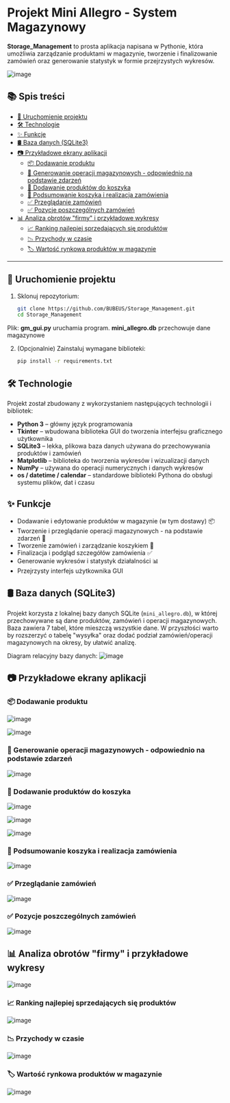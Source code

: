 # Projekt Mini Allegro - System Magazynowy

**Storage_Management** to prosta aplikacja napisana w Pythonie, która umożliwia zarządzanie produktami w magazynie, tworzenie i finalizowanie zamówień oraz generowanie statystyk w formie przejrzystych wykresów.

![image](https://github.com/user-attachments/assets/491bb7e0-9210-4d5d-818f-a7d918ecbd28)

## 📚 Spis treści

- [🚀 Uruchomienie projektu](#-uruchomienie-projektu)
- [🛠️ Technologie](#️-technologie)
- [✨ Funkcje](#-funkcje)
- [🛢️ Baza danych (SQLite3)](#-🛢️-baza-danych-sqlite3)
- [📷 Przykładowe ekrany aplikacji](#-przykładowe-ekrany-aplikacji)
  - [📦 Dodawanie produktu](#-dodawanie-produktu)
  - [🔄 Generowanie operacji magazynowych - odpowiednio na podstawie zdarzeń](#-generowanie-operacji-magazynowych---odpowiednio-na-podstawie-zdarzeń)
  - [🛒 Dodawanie produktów do koszyka](#-dodawanie-produktów-do-koszyka)
  - [🛒 Podsumowanie koszyka i realizacja zamówienia](#-podsumowanie-koszyka-i-realizacja-zamówienia)
  - [✅ Przeglądanie zamówień](#-przeglądanie-zamówień)
  - [✅ Pozycje poszczególnych zamówień](#-pozycje-poszczególnych-zamówień)
- [📊 Analiza obrotów "firmy" i przykładowe wykresy](#-analiza-obrotów-firmy-i-przykładowe-wykresy)
  - [📈 Ranking najlepiej sprzedających się produktów](#-ranking-najlepiej-sprzedających-się-produktów)
  - [📉 Przychody w czasie](#-przychody-w-czasie)
  - [🏷️ Wartość rynkowa produktów w magazynie](#-wartość-rynkowa-produktów-w-magazynie)

---


## 🚀 Uruchomienie projektu

1. Sklonuj repozytorium:
   ```bash
   git clone https://github.com/BUBEUS/Storage_Management.git
   cd Storage_Management
Plik: **gm_gui.py** uruchamia program.
**mini_allegro.db** przechowuje dane magazynowe

2. (Opcjonalnie) Zainstaluj wymagane biblioteki:
   ```bash
   pip install -r requirements.txt

## 🛠️ Technologie

Projekt został zbudowany z wykorzystaniem następujących technologii i bibliotek:

- **Python 3** – główny język programowania
- **Tkinter** – wbudowana biblioteka GUI do tworzenia interfejsu graficznego użytkownika
- **SQLite3** – lekka, plikowa baza danych używana do przechowywania produktów i zamówień
- **Matplotlib** – biblioteka do tworzenia wykresów i wizualizacji danych
- **NumPy** – używana do operacji numerycznych i danych wykresów
- **os / datetime / calendar** – standardowe biblioteki Pythona do obsługi systemu plików, dat i czasu


## ✨ Funkcje

- Dodawanie i edytowanie produktów w magazynie (w tym dostawy) 📦
- Tworzenie i przeglądanie operacji magazynowych - na podstawie zdarzeń 🔄
- Tworzenie zamówień i zarządzanie koszykiem 🛒
- Finalizacja i podgląd szczegółów zamówienia ✅
- Generowanie wykresów i statystyk działalności 📊
- Przejrzysty interfejs użytkownika GUI

## 🛢️ Baza danych (SQLite3)

Projekt korzysta z lokalnej bazy danych SQLite (`mini_allegro.db`), w której przechowywane są dane produktów, zamówień i operacji magazynowych.
Baza zawiera 7 tabel, które mieszczą wszystkie dane. W przyszłości warto by rozszerzyć o tabelę "wysyłka" oraz dodać podział zamówień/operacji magazynowych na okresy, by ułatwić analizę.

Diagram relacyjny bazy danych:
![image](https://github.com/user-attachments/assets/16b57f84-21a2-45ab-8068-446514579134)


## 📷 Przykładowe ekrany aplikacji

### 📦 Dodawanie produktu
![image](https://github.com/user-attachments/assets/df0186ce-b6c1-4a4a-ac18-3e15af7a52f7)

![image](https://github.com/user-attachments/assets/1d303572-4fbe-4018-911c-308e2cdc52a4)


### 🔄 Generowanie operacji magazynowych - odpowiednio na podstawie zdarzeń
![image](https://github.com/user-attachments/assets/4ceab05c-5f08-4200-9644-459b89569514)


### 🛒 Dodawanie produktów do koszyka
![image](https://github.com/user-attachments/assets/e14a1623-0cf2-47bc-bfc4-ef0ced1e3fec)

![image](https://github.com/user-attachments/assets/46af0f47-956a-423b-81ee-459c15426c2f)

![image](https://github.com/user-attachments/assets/54e45fe5-fff9-41b1-80bc-8a7dad869c7b)


### 🛒 Podsumowanie koszyka i realizacja zamówienia
![image](https://github.com/user-attachments/assets/f7a22c86-c9b4-4b33-9331-4999d707f2b0)


### ✅ Przeglądanie zamówień
![image](https://github.com/user-attachments/assets/f977c862-3ab9-414e-ac84-2bccb755b5c7)


### ✅ Pozycje poszczególnych zamówień
![image](https://github.com/user-attachments/assets/dd1284df-f44a-451d-b952-37cb9748e121)

## 📊 Analiza obrotów "firmy" i przykładowe wykresy
![image](https://github.com/user-attachments/assets/1abac12e-e82f-44fc-9a9c-2687551d63d0)

### 📈 Ranking najlepiej sprzedających się produktów 
![image](https://github.com/user-attachments/assets/094da6fb-4448-4d0f-b686-c66e3ad78f2b)

### 📉 Przychody w czasie
![image](https://github.com/user-attachments/assets/dadbb344-4529-4f96-b9f9-00b3f76781ab)

### 🏷️ Wartość rynkowa produktów w magazynie
![image](https://github.com/user-attachments/assets/6ba6a830-b088-4ac3-a75b-291624f85fb2)

